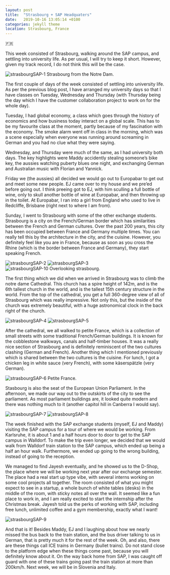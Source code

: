 ```yaml
---
layout: post
title:  "Strasbourg + SAP Headquaters"
date:   2019-10-16 13:05:14 +0100
categories: jekyll theme
location: Strasbourg, France
---
```


🇫🇷

This week consisted of Strasbourg, walking around the SAP campus, and settling into university life. As per usual, I will try to keep it short. However, given my track record, I do not think this will be the case.

<div class="post-image post-image-caption">
    <img src="https://jezdufourq-blog-assets.s3-ap-southeast-2.amazonaws.com/2019-10-16-StrasbourgSAP/1.jpg"  alt="strasbourgSAP-1"/>
    Strasbourg from the Notre Dam.
</div>

The first couple of days of the week consisted of settling into university life. As per the previous blog post, I have arranged my university days so that I have classes on Tuesday, Wednesday and Thursday (with Thursday being the day which I have the customer collaboration project to work on for the whole day). 

Tuesday, I had global economy, a class which goes through the history of economics and how business today interact on a global scale. This has to be my favourite class at the moment, partly because of my fascination with the economy. The smoke alarm went off in class in the morning, which was a scene especially when everyone was running around screaming in German and you had no clue what they were saying.

Wednesday, and Thursday were much of the same, as I had university both days. The key highlights were Maddy accidently stealing someone’s bike key, the aussies watching puberty blues one night, and exchanging German and Australian music with Florian and Yannick. 

Friday we (the aussies) all decided we would go out to Europabar to get out and meet some new people. EJ came over to my house and we pre’ed before going out. I think preeing got to EJ, with him sculling a full bottle of wine, only to skull another bottle of wine at Europabar, and then throwing up in the toilet. At Europabar, I ran into a girl from England who used to live in Redcliffe, Brisbane (right next to where I am from). 

Sunday, I went to Strasbourg with some of the other exchange students. Strasbourg is a city on the French/German border which has similarities between the French and German cultures. Over the past 200 years, this city has been occupied between France and Germany multiple times. You can really tell this by the architecture in the city, and the cuisine. However, you definitely feel like you are in France, because as soon as you cross the Rhine (which is the border between France and Germany), they start speaking French. 

<div class="post-image post-image--split">
    <img src="https://jezdufourq-blog-assets.s3-ap-southeast-2.amazonaws.com/2019-10-16-StrasbourgSAP/2.jpg"  alt="strasbourgSAP-2"/>
    <img src="https://jezdufourq-blog-assets.s3-ap-southeast-2.amazonaws.com/2019-10-16-StrasbourgSAP/3.jpg" alt="strasbourgSAP-3"/>
</div>

<div class="post-image post-image-caption">
    <img src="https://jezdufourq-blog-assets.s3-ap-southeast-2.amazonaws.com/2019-10-16-StrasbourgSAP/10.jpg"  alt="strasbourgSAP-10"/>
    Overlooking strasbourg.
</div>

The first thing which we did when we arrived in Strasbourg was to climb the notre dame Cathedral. This church has a spire height of 142m, and is the 6th tallest church in the world, and is the tallest 15th century structure in the world. From the top of the cathedral, you get a full 360-degree view of all of Strasbourg which was really impressive. Not only this, but the inside of the church was extremely beautiful, with a huge astronomical clock in the back right of the church. 

<div class="post-image post-image--split">
    <img src="https://jezdufourq-blog-assets.s3-ap-southeast-2.amazonaws.com/2019-10-16-StrasbourgSAP/4.jpg"  alt="strasbourgSAP-4"/>
    <img src="https://jezdufourq-blog-assets.s3-ap-southeast-2.amazonaws.com/2019-10-16-StrasbourgSAP/5.jpg" alt="strasbourgSAP-5"/>
</div>


After the cathedral, we all walked to petite France, which is a collection of small streets with some traditional French/German buildings. It is known for the cobblestone walkways, canals and half-timber houses. It was a really nice section of Strasbourg and is definitely reminiscent of the two cultures clashing (German and French). Another thing which I mentioned previously which is shared between the two cultures is the cuisine. For lunch, I got a chicken leg in white sauce (very French), with some käserspätzle (very German).

<div class="post-image post-image-caption">
    <img src="https://jezdufourq-blog-assets.s3-ap-southeast-2.amazonaws.com/2019-10-16-StrasbourgSAP/6.jpg"  alt="strasbourgSAP-6"/>
    Petite France.
</div>

Stasbourg is also the seat of the European Union Parliament. In the afternoon, we made our way out to the outskirts of the city to see the parliament. As most parliament buildings are, it looked quite modern and there was nothing much to it (another capitol hill in Canberra I would say). 

<div class="post-image post-image--split">
    <img src="https://jezdufourq-blog-assets.s3-ap-southeast-2.amazonaws.com/2019-10-16-StrasbourgSAP/7.jpg"  alt="strasbourgSAP-7"/>
    <img src="https://jezdufourq-blog-assets.s3-ap-southeast-2.amazonaws.com/2019-10-16-StrasbourgSAP/8.jpg" alt="strasbourgSAP-8"/>
</div>

The week finished with the SAP exchange students (myself, EJ and Maddy) visiting the SAP campus for a tour of where we would be working. From Karlsruhe, it is about 1 and a half hours door to door to get to the SAP campus in Walldorf. To make the trip even longer, we decided that we would walk from Walldorf train station to the SAP campus, which ended up being a half an hour walk. Furthermore, we ended up going to the wrong building, instead of going to the reception. 

We managed to find Jayesh eventually, and he showed us to the D-Shop, the place where we will be working next year after our exchange semester. The place had a real start up type vibe, with several interns working on some cool projects all together. The room consisted of what you might expect to see in a startup, a whole bunch of white tables (desks) in the middle of the room, with sticky notes all over the wall. It seemed like a fun place to work in, and I am really excited to start the internship after the Christmas break. Jayesh told us the perks of working with SAP, including free lunch, unlimited coffee and a gym membership, exactly what I want!


<div class="post-image post-image-caption">
    <img src="https://jezdufourq-blog-assets.s3-ap-southeast-2.amazonaws.com/2019-10-16-StrasbourgSAP/9.jpg"  alt="strasbourgSAP-9"/>
</div>

And that is it! Besides Maddy, EJ and I laughing about how we nearly missed the bus back to the train station, and the bus driver talking to us in German, that is pretty much it for the rest of the week. Oh, and also, there are these things call ICE trains in Germany (bullet trains). Do not stand close to the platform edge when these things come past, because you will definitely know about it. On the way back home from SAP, I was caught off guard with one of these trains going past the train station at more than 200km/h. Next week, we will be in Slovenia and Italy.

